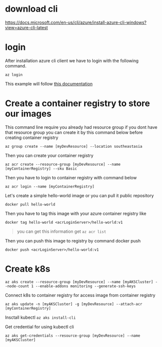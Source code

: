 # download cli
https://docs.microsoft.com/en-us/cli/azure/install-azure-cli-windows?view=azure-cli-latest

# login
After installation azure cli client we have to login with the following command.

`az login`

This example will follow [this documentation](https://docs.microsoft.com/en-us/azure/container-registry/container-registry-get-started-azure-cli)

# Create a container registry to store our images
This command line require you already had resource group if you dont have that resource group you can create it by this command below before creating container registry

`az group create --name [myDevResource] --location southeastasia`

Then you can create your container registry

`az acr create --resource-group [myDevResource] --name [myContainerRegistry] --sku Basic`

Then you have to login to container registry with command below

`az acr login --name [myContainerRegistry]`

Let's create a simple hello-world image or you can pull it public repository

`docker pull hello-world`

Then you have to tag this image with your azure container registry like

`docker tag hello-world <acrLoginServer>/hello-world:v1`
> <acrLoginServer> you can get this information get `az acr list`

Then you can push this image to registry by command docker push

`docker push <acrLoginServer>/hello-world:v1`

# Create k8s

`az aks create --resource-group [myDevResource] --name [myAKSCluster] --node-count 1 --enable-addons monitoring --generate-ssh-keys`

Connect k8s to container registry for access image from container registry

`az aks update -n [myAKSCluster] -g [myDevResource] --attach-acr [myContainerRegistry]`

Insctall kubectl 
`az aks install-cli`

Get credential for using kubectl cli

`az aks get-credentials --resource-group [myDevResource] --name [myAKSCluster]`

